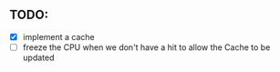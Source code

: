 ## TODO:
- [x] implement a cache
- [ ] freeze the CPU when we don't have a hit to allow the Cache to be updated
